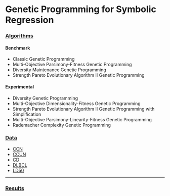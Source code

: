 # Genetic Programming for Symbolic Regression

### [Algorithms](https://github.com/Decadz/Genetic-Programming-for-Symbolic-Regression/tree/master/algorithms)

#### Benchmark

- Classic Genetic Programming
- Multi-Objective Parsimony-Fitness Genetic Programming
- Diversity Maintenance Genetic Programming
- Strength Pareto Evolutionary Algorithm II Genetic Programming

#### Experimental 

- Diversity Genetic Programming
- Multi-Objective Dimensionality-Fitness Genetic Programming
- Strength Pareto Evolutionary Algorithm II Genetic Programming with Simplification
- Multi-Objective Parsimony-Linearity-Fitness Genetic Programming
- Rademacher Complexity Genetic Programming

### [Data](https://github.com/Decadz/Genetic-Programming-for-Symbolic-Regression/tree/master/data)

- [CCN](https://github.com/Decadz/Genetic-Programming-for-Symbolic-Regression/tree/master/data/ccn)
- [CCUN](https://github.com/Decadz/Genetic-Programming-for-Symbolic-Regression/tree/master/data/ccun)
- [CD](https://github.com/Decadz/Genetic-Programming-for-Symbolic-Regression/tree/master/data/cd)
- [DLBCL](https://github.com/Decadz/Genetic-Programming-for-Symbolic-Regression/tree/master/data/dlbcl)
- [LD50](https://github.com/Decadz/Genetic-Programming-for-Symbolic-Regression/tree/master/data/ld50)

---

### [Results](https://github.com/Decadz/Genetic-Programming-for-Symbolic-Regression/tree/master/output)
